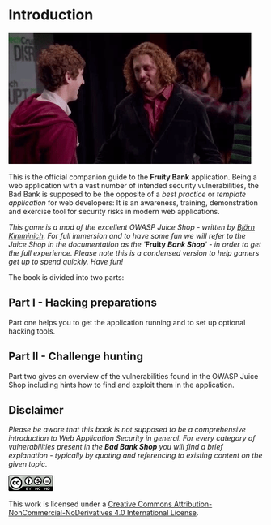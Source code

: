 # Introduction

![Welcome](../.gitbook/assets/welcome.gif)

This is the official companion guide to the **Fruity Bank** application. Being a web application with a vast number of intended security vulnerabilities, the Bad Bank is supposed to be the opposite of a _best practice_ or _template application_ for web developers: It is an awareness, training, demonstration and exercise tool for security risks in modern web applications.

_This game is a mod of the excellent OWASP Juice Shop - written by_ [_Björn Kimminich_](http://kimminich.de/)_. For full_ _immersion and to have some fun we will refer to the Juice Shop in the documentation as the '_**Fruity** _**Bank Shop**' - in order to get the full experience. Please note this is a condensed version to help gamers get up to spend quickly. Have fun!_

The book is divided into two parts:

## Part I - Hacking preparations

Part one helps you to get the application running and to set up optional hacking tools.

## Part II - Challenge hunting

Part two gives an overview of the vulnerabilities found in the OWASP Juice Shop including hints how to find and exploit them in the application.

## Disclaimer

_Please be aware that this book is not supposed to be a comprehensive introduction to Web Application Security in general. For every category of vulnerabilities present in the **Bad Bank Shop** you will find a brief explanation - typically by quoting and referencing to existing content on the given topic._

[![CC BY-NC-ND 4.0](../.gitbook/assets/cc_by-nc-nd_4.0.png)](https://creativecommons.org/licenses/by-nc-nd/4.0/)

This work is licensed under a [Creative Commons Attribution-NonCommercial-NoDerivatives 4.0 International License](https://creativecommons.org/licenses/by-nc-nd/4.0/).


